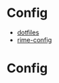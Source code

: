 # Config

- [dotfiles](https://github.com/huyixi/dotfiles)
- [rime-config](https://github.com/huyixi/rime-config)
# Config

